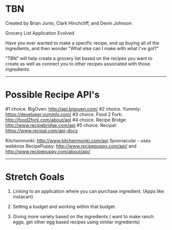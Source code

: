TBN
===
Created by Brian Junio, Clark Hinchcliff, and Devin Johnson

Grocery List Application Evolved

Have you ever wanted to make a specific recipe, end up buying all of the ingredients, and then wonder "What else can I make with what I've got?"

"TBN" will help create a grocery list based on the recipes you want to create as well as connect you to other recipes associated with those ingredients.

---

Possible Recipe API's
===
#1 choice. BigOven: http://api.bigoven.com/
#2 choice. Yummly: https://developer.yummly.com/
#3 choice. Food 2 Fork: http://food2fork.com/about/api
#4 choice. Recipe Bridge: http://www.recipebridge.com/api
#5 choice. Recipal: https://www.recipal.com/api-docs


Kitchenmonki: http://www.kitchenmonki.com/api
Spoonacular - uses webknox
RecipePuppy: http://www.recipepuppy.com/api/ and http://www.recipepuppy.com/about/api/

---

Stretch Goals
===
1. Linking to an application where you can purchase ingredient. (Apps like instacart)

2. Setting a budget and working within that budget.

3. Giving more variety based on the ingredients ( want to make ranch eggs, get other egg based recipes using similar ingredients)